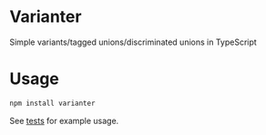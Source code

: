 # Varianter

Simple variants/tagged unions/discriminated unions in TypeScript

# Usage

```bash
npm install varianter
```

See [tests](test/index.test.ts) for example usage.
